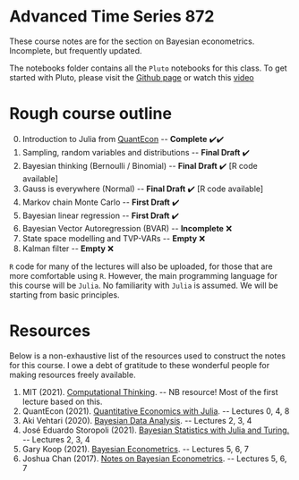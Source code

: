 # Advanced Time Series 872 

These course notes are for the section on Bayesian econometrics. Incomplete, but frequently updated. 

The notebooks folder contains all the `Pluto` notebooks for this class. To get started with Pluto, please visit the [Github page](https://github.com/fonsp/Pluto.jl) or watch this [video](https://www.youtube.com/watch?v=OOjKEgbt8AI)  

# Rough course outline

0. Introduction to Julia from [QuantEcon](https://julia.quantecon.org/getting_started_julia/index.html) -- **Complete** ✔️✔️
1. Sampling, random variables and distributions -- **Final Draft** ✔️
2. Bayesian thinking (Bernoulli / Binomial) -- **Final Draft** ✔️ [R code available]
3. Gauss is everywhere (Normal) -- **Final Draft** ✔️ [R code available]
4. Markov chain Monte Carlo -- **First Draft** ✔️
5. Bayesian linear regression -- **First Draft** ✔️
6. Bayesian Vector Autoregression (BVAR) -- **Incomplete** ❌
7. State space modelling and TVP-VARs -- **Empty** ❌
8. Kalman filter -- **Empty** ❌

`R` code for many of the lectures will also be uploaded, for those that are more comfortable using `R`. However, the main programming language for this course will be `Julia`. No familiarity with `Julia` is assumed. We will be starting from basic principles. 

# Resources

Below is a non-exhaustive list of the resources used to construct the notes for this course. I owe a debt of gratitude to these wonderful people for making resources freely available. 

1. MIT (2021). [Computational Thinking](https://computationalthinking.mit.edu). -- NB resource! Most of the first lecture based on this. 
2. QuantEcon (2021). [Quantitative Economics with Julia](https://julia.quantecon.org/). -- Lectures 0, 4, 8
3. Aki Vehtari (2020). [Bayesian Data Analysis](https://avehtari.github.io/BDA_course_Aalto/index.html). -- Lectures 2, 3, 4
4. José Eduardo Storopoli (2021). [Bayesian Statistics with Julia and Turing.](https://storopoli.io/Bayesian-Julia/) -- Lectures 2, 3, 4
5. Gary Koop (2021). [Bayesian Econometrics](https://sites.google.com/site/garykoop/teaching/sgpe-bayesian-econometrics). -- Lectures 5, 6, 7
6. Joshua Chan (2017). [Notes on Bayesian Econometrics](https://joshuachan.org/notes_BayesMacro.html). -- Lectures 5, 6, 7
